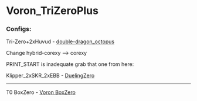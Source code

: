 # Voron_TriZeroPlus

### Configs:

Tri-Zero+2xHuvud - [double-dragon_octopus](https://github.com/zruncho3d/double-dragon/tree/main/Config/Octopus/Tri-Zero%2B2xHuvud)

Change hybrid-corexy --> corexy

PRINT_START is inadequate grab that one from here:
 
Klipper_2xSKR_2xEBB - [DuelingZero](https://github.com/zruncho3d/DuelingZero/tree/main/Configs/Klipper_2xSKR_2xEBB)

--------

T0 BoxZero - [Voron BoxZero](https://github.com/rplanier/Voron-BoxZero)

### 


